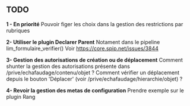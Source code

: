 ﻿## TODO

**1 - En priorité** 
Pouvoir figer les choix dans la gestion des restrictions par rubriques

**2- Utiliser le plugin Declarer Parent**
Notament dans le pipeline lim_formulaire_verifier()
Voir https://core.spip.net/issues/3844

**3- Gestion des autorisations de création ou de déplacement**
Comment shunter la gestion des autorisations présente dans /prive/echafaudage/contenu/objet ?
Comment vérifier un déplacement depuis le bouton 'Déplacer' (voir /prive/echafaudage/hierarchie/objet) ?

**4- Revoir la gestion des metas de configuration**
Prendre exemple sur le plugin Rang

